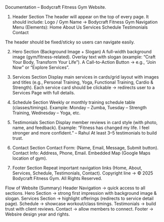 Documentation – Bodycraft Fitness Gym Website.

1. Header Section
The header will appear on the top of every page. It should include:
Logo / Gym Name → Bodycraft Fitness Gym
Navigation Menu (Elements):
Home
About Us
Services
Schedule
Testimonials
Contact

The header should be fixed/sticky so users can navigate easily.

2. Hero Section (Background Image + Slogan)
A full-width background image (gym/fitness-related).
Overlay text with slogan (example: “Craft Your Body, Transform Your Life”).
A Call-to-Action Button → e.g., “Join Now” or “Explore Services”.

3. Services Section
Display main services in cards/grid layout with images and titles (e.g., Personal Training, Yoga, Functional Training, Cardio & Strength).
Each service card should be clickable → redirects user to a Services Page with full details.

4. Schedule Section
Weekly or monthly training schedule table (classes/timings).
Example: Monday – Zumba, Tuesday – Strength Training, Wednesday – Yoga, etc.

5. Testimonials Section
Display member reviews in card style (with photo, name, and feedback).
Example:
“Fitness has changed my life. I feel stronger and more confident.” – Rahul
At least 3–5 testimonials to build trust.

6. Contact Section
Contact Form: (Name, Email, Message, Submit button).
Contact Info: Address, Phone, Email.
Embedded Map (Google Maps location of gym).

7. Footer Section
Repeat important navigation links (Home, About, Services, Schedule, Testimonials, Contact).
Copyright line → © 2025 Bodycraft Fitness Gym. All Rights Reserved.

Flow of Website (Summary)
Header Navigation → quick access to all sections.
Hero Section → strong first impression with background image & slogan.
Services Section → highlight offerings (redirects to service detail page).
Schedule → showcase workout/class timings.
Testimonials → build trust with client reviews.
Contact → allow members to connect.
Footer → Websire design year and rights.